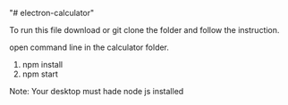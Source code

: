 "# electron-calculator" 

To run this file download or git clone the folder and follow the instruction.

open command line in the calculator folder.

1. npm install
2. npm start

Note: Your desktop must hade node js installed
